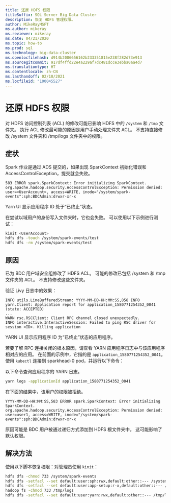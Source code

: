 ```yaml
---
title: 还原 HDFS 权限
titleSuffix: SQL Server Big Data Cluster
description: 恢复 HDFS 管理权限。
author: MikeRayMSFT
ms.author: mikeray
ms.reviewer: mikeray
ms.date: 04/21/2020
ms.topic: how-to
ms.prod: sql
ms.technology: big-data-cluster
ms.openlocfilehash: d914b2006656162b233351815e238f282d73e913
ms.sourcegitcommit: 917df4ffd22e4a229af7dc481dcce3ebba0aa4d7
ms.translationtype: HT
ms.contentlocale: zh-CN
ms.lasthandoff: 02/10/2021
ms.locfileid: "100045527"
---
```

# <a name="restore-hdfs-permissions"></a>还原 HDFS 权限

对 HDFS 访问控制列表 (ACL) 的修改可能已影响 HDFS 中的 `/system` 和 `/tmp` 文件夹。 执行 ACL 修改最可能的原因是用户手动处理文件夹 ACL。 不支持直接修改 /system 文件夹和 /tmp/logs 文件夹中的权限。

## <a name="symptom"></a>症状

Spark 作业是通过 ADS 提交的，如果出现 SparkContext 初始化错误和 AccessControlException，提交就会失败。

```
583 ERROR spark.SparkContext: Error initializing SparkContext.
org.apache.hadoop.security.AccessControlException: Permission denied: user=<UserAccount>, access=WRITE, inode="/system/spark-events":sph:BDCAdmin:drwxr-xr-x
```

Yarn UI 显示应用程序 ID 处于“已终止”状态。

在尝试以域用户的身份写入文件夹时，它也会失败。 可以使用以下示例进行测试：

```bash
kinit <UserAccount>
hdfs dfs -touch /system/spark-events/test
hdfs dfs -rm /system/spark-events/test
```

## <a name="cause"></a>原因

已为 BDC 用户域安全组修改了 HDFS ACL。 可能的修改已包括 /system 和 /tmp 文件夹的 ACL。 不支持修改这些文件夹。

验证 Livy 日志中的效果：

```
INFO utils.LineBufferedStream: YYYY-MM-DD-HH:MM:SS,858 INFO yarn.Client: Application report for application_1580771254352_0041 (state: ACCEPTED)
...
WARN rsc.RSCClient: Client RPC channel closed unexpectedly.
INFO interactive.InteractiveSession: Failed to ping RSC driver for session <ID>. Killing application
```

YARN UI 显示应用程序 ID 为“已终止”状态的应用程序。

若要了解 RPC 连接关闭的根本原因，请查看 YARN 应用程序日志中与该应用程序相对应的应用。 在前面的示例中，它指的是 `application_1580771254352_0041`。 使用 `kubectl` 连接到 sparkhead-0 pod，并运行以下命令：

以下命令查询应用程序的 YARN 日志。

```bash
yarn logs -applicationId application_1580771254352_0041
```

在下面的结果中，该用户的权限被拒绝。 

```
YYYY-MM-DD-HH:MM:SS,583 ERROR spark.SparkContext: Error initializing SparkContext.
org.apache.hadoop.security.AccessControlException: Permission denied: user=user1, access=WRITE, inode="/system/spark-events":sph:BDCAdmin:drwxr-xr-x
```

原因可能是 BDC 用户被通过递归方式添加到 HDFS 根文件夹中。 这可能影响了默认权限。

## <a name="resolution"></a>解决方法

使用以下脚本恢复权限：对管理员使用 `kinit`：

```bash
hdfs dfs -chmod 733 /system/spark-events
hdfs dfs -setfacl --set default:user:sph:rwx,default:other::--- /system/spark-events
hdfs dfs -setfacl --set default:user:app-setup:r-x,default:other::--- /system/appdeploy
hadoop fs -chmod 733 /tmp/logs
hdfs dfs -setfacl --set default:user:yarn:rwx,default:other::--- /tmp/logs
```
